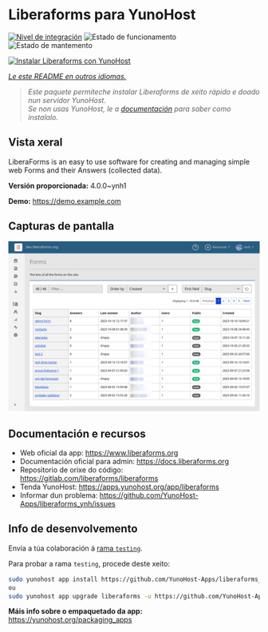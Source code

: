 <!--
NOTA: Este README foi creado automáticamente por <https://github.com/YunoHost/apps/tree/master/tools/readme_generator>
NON debe editarse manualmente.
-->

# Liberaforms para YunoHost

[![Nivel de integración](https://apps.yunohost.org/badge/integration/liberaforms)](https://ci-apps.yunohost.org/ci/apps/liberaforms/)
![Estado de funcionamento](https://apps.yunohost.org/badge/state/liberaforms)
![Estado de mantemento](https://apps.yunohost.org/badge/maintained/liberaforms)

[![Instalar Liberaforms con YunoHost](https://install-app.yunohost.org/install-with-yunohost.svg)](https://install-app.yunohost.org/?app=liberaforms)

*[Le este README en outros idiomas.](./ALL_README.md)*

> *Este paquete permíteche instalar Liberaforms de xeito rápido e doado nun servidor YunoHost.*  
> *Se non usas YunoHost, le a [documentación](https://yunohost.org/install) para saber como instalalo.*

## Vista xeral

LiberaForms is an easy to use software for creating and managing simple web Forms and
their Answers (collected data).

**Versión proporcionada:** 4.0.0~ynh1

**Demo:** <https://demo.example.com>

## Capturas de pantalla

![Captura de pantalla de Liberaforms](./doc/screenshots/screenshot.png)

## Documentación e recursos

- Web oficial da app: <https://www.liberaforms.org>
- Documentación oficial para admin: <https://docs.liberaforms.org>
- Repositorio de orixe do código: <https://gitlab.com/liberaforms/liberaforms>
- Tenda YunoHost: <https://apps.yunohost.org/app/liberaforms>
- Informar dun problema: <https://github.com/YunoHost-Apps/liberaforms_ynh/issues>

## Info de desenvolvemento

Envía a túa colaboración á [rama `testing`](https://github.com/YunoHost-Apps/liberaforms_ynh/tree/testing).

Para probar a rama `testing`, procede deste xeito:

```bash
sudo yunohost app install https://github.com/YunoHost-Apps/liberaforms_ynh/tree/testing --debug
ou
sudo yunohost app upgrade liberaforms -u https://github.com/YunoHost-Apps/liberaforms_ynh/tree/testing --debug
```

**Máis info sobre o empaquetado da app:** <https://yunohost.org/packaging_apps>
